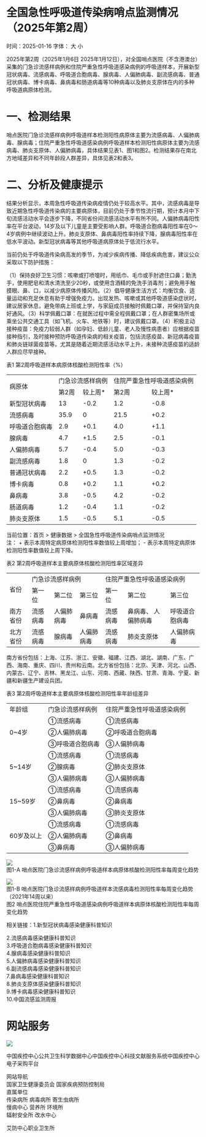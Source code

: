 # 全国急性呼吸道传染病哨点监测情况（2025年第2周）

时间：2025-01-16 字体： ⼤ ⼩

2025年第2周（2025年1⽉6⽇ 2025年1⽉12⽇），对全国哨点医院（不含港澳台）采集的⻔急诊流感样病例和住院严重急性呼吸道感染病例的呼吸道样本，开展新型冠状病毒、流感病毒、呼吸道合胞病毒、腺病毒、⼈偏肺病毒、副流感病毒、普通冠状病毒、博卡病毒、⿐病毒和肠道病毒等10种病毒以及肺炎⽀原体在内的多种呼吸道病原体检测。

# ⼀、检测结果

哨点医院⻔急诊流感样病例呼吸道样本检测阳性病原体主要为流感病毒、⼈偏肺病毒、腺病毒；住院严重急性呼吸道感染病例呼吸道样本检测阳性病原体主要为流感病毒、肺炎⽀原体、⼈偏肺病毒，具体结果⻅表1、图1和图2。检测结果存在南北⽅地域差异和不同年龄段⼈群差异，具体⻅表2和表3。

# ⼆、分析及健康提示

结果分析显示，本周急性呼吸道传染病疫情仍处于较⾼⽔平。其中，流感病毒是导致近期急性呼吸道传染病的主要病原体，⽬前仍处于季节性流⾏期，预计本⽉中下旬流感活动⽔平会逐步下降，不同省份间流感活动⽔平有所不同。⼈偏肺病毒阳性率在平台波动，14岁及以下⼉童是主要受影响⼈群。呼吸道合胞病毒阳性率在0～4岁病例中继续波动上升。肺炎⽀原体、⿐病毒阳性率持续下降，腺病毒阳性率在低⽔平波动。新型冠状病毒等其他呼吸道病原体处于低流⾏⽔平。

当前仍处于呼吸道传染病⾼发的季节，为减少疾病传播、降低疾病危害，建议公众采取以下防护措施：

（1）保持良好卫⽣习惯：咳嗽或打喷嚏时，⽤纸⼱、⽑⼱或⼿肘遮住⼝⿐；勤洗⼿，使⽤肥皂和清⽔清洗⾄少20秒，或使⽤含酒精的免洗⼿消毒剂；避免⽤⼿触摸眼、⿐、⼝，以减少病原体传播⻛险。（2）倡导健康⽣活⽅式：均衡饮⻝、适量运动和充⾜休息有助于增强免疫⼒。出现发热、咳嗽或其他呼吸道感染症状时，建议居家休息，避免带病上班或上学，与家庭成员接触时佩戴⼝罩，并保持室内良好通⻛。（3）科学佩戴⼝罩：在就医过程中需全程佩戴⼝罩；在⼈群密集场所或乘坐公共交通⼯具（如⻜机、⽕⻋、地铁等）时，建议佩戴⼝罩。（4）积极主动接种疫苗：免疫⼒较弱⼈群（如孕妇、低龄⼉童、⽼⼈及慢性病患者）应根据疫苗接种指引，及时接种预防呼吸道传染病的相关疫苗，包括流感疫苗、新冠病毒疫苗和肺炎链球菌疫苗等。尤其是随着近期流感活动⽔平上升，未接种流感疫苗的适龄⼈群应尽早接种。

表1 第2周呼吸道样本病原体核酸检测阳性率（%）  

<table><tr><td rowspan="2">病原体</td><td colspan="2">门急诊流感样病例</td><td colspan="2">住院严重急性呼吸道感染病例</td></tr><tr><td>第2周</td><td>较上周*</td><td>第2周</td><td>较上周*</td></tr><tr><td>新型冠状病毒</td><td>13</td><td>-0.2</td><td>1.2</td><td>-0.8</td></tr><tr><td>流感病毒</td><td>35.9</td><td>0</td><td>21.5</td><td>+0.2</td></tr><tr><td>呼吸道合胞病毒</td><td>2.9</td><td>+0.1</td><td>4.0</td><td>+1.1</td></tr><tr><td>腺病毒</td><td>4.7</td><td>+1.5</td><td>2.5</td><td>-0.1</td></tr><tr><td>人偏肺病毒</td><td>5.7</td><td>-0.4</td><td>5.0</td><td>-0.3</td></tr><tr><td>副流感病毒</td><td>1.8</td><td>0</td><td>1.3</td><td>-0.2</td></tr><tr><td>普通冠状病毒</td><td>2.2</td><td>+0.5</td><td>1.3</td><td>-0.2</td></tr><tr><td>博卡病毒</td><td>0.8</td><td>+0.2</td><td>1.1</td><td>+0.2</td></tr><tr><td>鼻病毒</td><td>3.8</td><td>-0.5</td><td>4.2</td><td>-0.2</td></tr><tr><td>肠道病毒</td><td>1.2</td><td>-0.4</td><td>1.1</td><td>-0.2</td></tr><tr><td>肺炎支原体</td><td>1.5</td><td>-0.5</td><td>5.1</td><td>-0.5</td></tr></table>

当前位置：⾸⻚ > 健康数据 > 全国急性呼吸道传染病哨点监测情况  
注： + 表示本周特定病原体检测阳性率数值较上周增加； - 表示本周特定病原体检测阳性率数值较上周下降。

表2 第2周呼吸道样本主要病原体核酸检测阳性率区域差异  

<table><tr><td rowspan="2">省份</td><td colspan="3">门急诊流感样病例</td><td colspan="3">住院严重急性呼吸道感染病例</td></tr><tr><td>第一位</td><td>第二位</td><td>第三位</td><td>第一位</td><td>第二位</td><td>第三位</td></tr><tr><td>南方省份</td><td>流感病毒</td><td>人偏肺病毒</td><td>鼻病毒</td><td>流感病毒</td><td>鼻病毒、 人偏肺病毒</td><td>呼吸道合胞病毒</td></tr><tr><td>北方省份</td><td>流感病毒</td><td>腺病毒</td><td>人偏肺病毒</td><td>流感病毒</td><td>肺炎支原体</td><td>人偏肺病毒</td></tr></table>

南⽅省份包括：上海、江苏、浙江、安徽、福建、江⻄、湖北、湖南、⼴东、⼴⻄、海南、重庆、四川、贵州和云南。北⽅省份包括：北京、天津、河北、⼭⻄、内蒙古、辽宁、吉林、⿊⻰江、⼭东、河南、⻄藏、陕⻄、⽢肃、⻘海、宁夏、新疆和新疆⽣产建设兵团。

表3 第2周呼吸道样本主要病原体核酸检测阳性率年龄组差异  

<table><tr><td>年龄组</td><td>门急诊流感样病例</td><td>住院严重急性呼吸道感染病例</td></tr><tr><td rowspan="3">0~4岁</td><td>①流感病毒</td><td>①流感病毒</td></tr><tr><td>②人偏肺病毒</td><td>②呼吸道合胞病毒</td></tr><tr><td>③呼吸道合胞病毒</td><td>③人偏肺病毒</td></tr><tr><td rowspan="3">5~14岁</td><td>①流感病毒</td><td>①流感病毒</td></tr><tr><td>②腺病毒</td><td>②肺炎支原体</td></tr><tr><td>③人偏肺病毒</td><td>③人偏肺病毒</td></tr><tr><td rowspan="3">15~59岁</td><td>①流感病毒</td><td>①流感病毒</td></tr><tr><td>②鼻病毒</td><td>②鼻病毒</td></tr><tr><td>③人偏肺病毒</td><td>③肺炎支原体</td></tr><tr><td rowspan="3">60岁及以上</td><td>①流感病毒</td><td>①流感病毒</td></tr><tr><td>②人偏肺病毒</td><td>②鼻病毒</td></tr><tr><td>③鼻病毒</td><td>③人偏肺病毒</td></tr></table>

![](images/1bd73ca199ea03ad8f48244cbdfd44e22c85c66d020f1cb0d5b513f19490fecf.jpg)  
图1-A 哨点医院⻔急诊流感样病例呼吸道样本病原体核酸检测阳性率每周变化趋势

![](images/2fac50cebb8b52b8d21933996a14426d0b07c22c5aa88f04ef82f4bf0fecd38c.jpg)  
图1-B 哨点医院⻔急诊流感样病例呼吸道样本流感病毒检测阳性率每周变化趋势（2021年14周以来）  
图2 哨点医院住院严重急性呼吸道感染病例呼吸道样本病原体核酸检测阳性率每周变化趋势

相关链接：1.新型冠状病毒感染健康科普知识

2.流感病毒感染健康科普知识  
3.呼吸道合胞病毒感染健康科普知识  
4.腺病毒感染健康科普知识  
5.⼈偏肺病毒感染健康科普知识  
6.副流感病毒感染健康科普知识  
7.⿐病毒感染健康科普知识  
8.肺炎支原体感染健康科普知识  
9.博卡病毒感染健康科普知识  
10.中国流感监测周报

# ⽹站服务

![](images/0fc68c28775743d7e09252559ad26cbb7406c84e452ebb318d8e302e5d6cb233.jpg)

中国疾控中⼼公共卫⽣科学数据中⼼中国疾控中⼼科技⽂献服务系统中国疾控中⼼电⼦采购平台

⽹站导航  
国家卫⽣健康委员会 国家疾病预防控制局  
直属单位  
传染病所 病毒病所 寄⽣⾍病所  
慢病中⼼ 营养所 环境所  
辐射安全所 改⽔中⼼

艾防中⼼职业卫⽣所